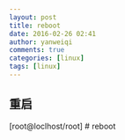 ```yaml
---
layout: post
title: reboot
date: 2016-02-26 02:41
author: yanweiqi
comments: true
categories: [linux]
tags: [linux]
---
```

## 重启
[root@loclhost/root] # reboot
